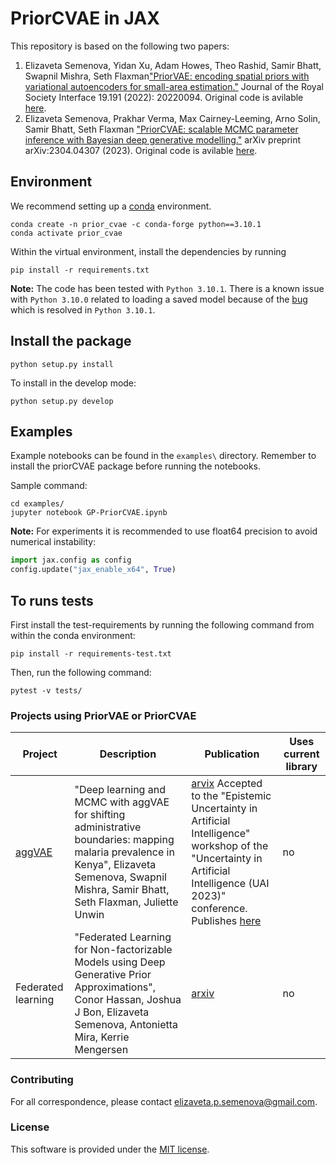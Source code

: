 # PriorCVAE in JAX

This repository is based on the following two papers:

1. Elizaveta Semenova, Yidan Xu, Adam Howes, Theo Rashid, Samir Bhatt, Swapnil Mishra, Seth Flaxman["PriorVAE: encoding spatial priors with variational autoencoders for small-area estimation."](https://royalsocietypublishing.org/doi/full/10.1098/rsif.2022.0094) Journal of the Royal Society Interface 19.191 (2022): 20220094. Original code is avilable [here](https://github.com/elizavetasemenova/PriorVAE). 
2. Elizaveta Semenova, Prakhar Verma, Max Cairney-Leeming, Arno Solin, Samir Bhatt, Seth Flaxman ["PriorCVAE: scalable MCMC parameter inference with Bayesian deep generative modelling."](https://arxiv.org/abs/2304.04307) arXiv preprint arXiv:2304.04307 (2023). Original code is avilable [here](https://github.com/elizavetasemenova/PriorcVAE).

## Environment

We recommend setting up a [conda](https://docs.conda.io/projects/conda/en/latest/index.html) environment.
```shell
conda create -n prior_cvae -c conda-forge python==3.10.1
conda activate prior_cvae
```

Within the virtual environment, install the dependencies by running
```shell
pip install -r requirements.txt
```

**Note:** The code has been tested with `Python 3.10.1`. There is a known issue with `Python 3.10.0` related to loading a saved model  because of the [bug](https://bugs.python.org/issue45416) which is resolved in `Python 3.10.1`. 

## Install the package

```shell
python setup.py install
```

To install in the develop mode:
```shell
python setup.py develop
```

## Examples

Example notebooks can be found in the `examples\` directory. Remember to install the priorCVAE package before running the notebooks.

Sample command:
```shell
cd examples/
jupyter notebook GP-PriorCVAE.ipynb
```

**Note:** For experiments it is recommended to use float64 precision to avoid numerical instability:
```python
import jax.config as config
config.update("jax_enable_x64", True)
```

## To runs tests

First install the test-requirements by running the following command from within the conda environment:
```shell
pip install -r requirements-test.txt
```
Then, run the following command:
```shell
pytest -v tests/
```

### Projects using PriorVAE or PriorCVAE


| Project | Description | Publication | Uses current library |
| --- | --- | --- | --- |
| [aggVAE](https://github.com/MLGlobalHealth/aggVAE) | "Deep learning and MCMC with aggVAE for shifting administrative boundaries: mapping malaria prevalence in Kenya", Elizaveta Semenova, Swapnil Mishra, Samir Bhatt, Seth Flaxman, Juliette Unwin | [arvix](https://arxiv.org/pdf/2305.19779.pdf) Accepted to the "Epistemic Uncertainty in Artificial Intelligence" workshop of the "Uncertainty in Artificial Intelligence (UAI 2023)" conference. Publishes [here](https://link.springer.com/chapter/10.1007/978-3-031-57963-9_2)| no
| Federated learning | "Federated Learning for Non-factorizable Models using Deep Generative Prior Approximations", Conor Hassan, Joshua J Bon, Elizaveta Semenova, Antonietta Mira, Kerrie Mengersen | [arxiv](https://arxiv.org/pdf/2405.16055) | no |


### Contributing

For all correspondence, please contact [elizaveta.p.semenova@gmail.com](mailto:elizaveta.p.semenova@gmail.com).

### License

This software is provided under the [MIT license](LICENSE).
